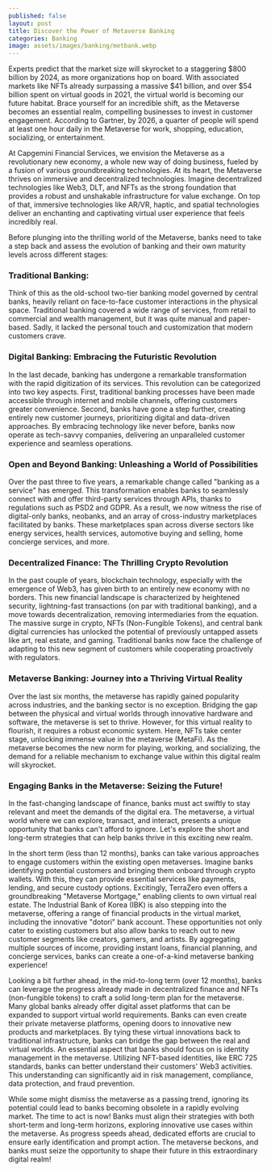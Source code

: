 ```yaml
---
published: false
layout: post
title: Discover the Power of Metaverse Banking
categories: Banking
image: assets/images/banking/metbank.webp
---
```

Experts predict that the market size will skyrocket to a staggering $800 billion by 2024, as more organizations hop on board. With associated markets like NFTs already surpassing a massive $41 billion, and over $54 billion spent on virtual goods in 2021, the virtual world is becoming our future habitat. Brace yourself for an incredible shift, as the Metaverse becomes an essential realm, compelling businesses to invest in customer engagement. According to Gartner, by 2026, a quarter of people will spend at least one hour daily in the Metaverse for work, shopping, education, socializing, or entertainment.

At Capgemini Financial Services, we envision the Metaverse as a revolutionary new economy, a whole new way of doing business, fueled by a fusion of various groundbreaking technologies. At its heart, the Metaverse thrives on immersive and decentralized technologies. Imagine decentralized technologies like Web3, DLT, and NFTs as the strong foundation that provides a robust and unshakable infrastructure for value exchange. On top of that, immersive technologies like AR/VR, haptic, and spatial technologies deliver an enchanting and captivating virtual user experience that feels incredibly real.

Before plunging into the thrilling world of the Metaverse, banks need to take a step back and assess the evolution of banking and their own maturity levels across different stages:

### Traditional Banking:
Think of this as the old-school two-tier banking model governed by central banks, heavily reliant on face-to-face customer interactions in the physical space. Traditional banking covered a wide range of services, from retail to commercial and wealth management, but it was quite manual and paper-based. Sadly, it lacked the personal touch and customization that modern customers crave.

### Digital Banking: Embracing the Futuristic Revolution
In the last decade, banking has undergone a remarkable transformation with the rapid digitization of its services. This revolution can be categorized into two key aspects. First, traditional banking processes have been made accessible through internet and mobile channels, offering customers greater convenience. Second, banks have gone a step further, creating entirely new customer journeys, prioritizing digital and data-driven approaches. By embracing technology like never before, banks now operate as tech-savvy companies, delivering an unparalleled customer experience and seamless operations.

### Open and Beyond Banking: Unleashing a World of Possibilities
Over the past three to five years, a remarkable change called "banking as a service" has emerged. This transformation enables banks to seamlessly connect with and offer third-party services through APIs, thanks to regulations such as PSD2 and GDPR. As a result, we now witness the rise of digital-only banks, neobanks, and an array of cross-industry marketplaces facilitated by banks. These marketplaces span across diverse sectors like energy services, health services, automotive buying and selling, home concierge services, and more.

### Decentralized Finance: The Thrilling Crypto Revolution
In the past couple of years, blockchain technology, especially with the emergence of Web3, has given birth to an entirely new economy with no borders. This new financial landscape is characterized by heightened security, lightning-fast transactions (on par with traditional banking), and a move towards decentralization, removing intermediaries from the equation. The massive surge in crypto, NFTs (Non-Fungible Tokens), and central bank digital currencies has unlocked the potential of previously untapped assets like art, real estate, and gaming. Traditional banks now face the challenge of adapting to this new segment of customers while cooperating proactively with regulators.

### Metaverse Banking: Journey into a Thriving Virtual Reality
Over the last six months, the metaverse has rapidly gained popularity across industries, and the banking sector is no exception. Bridging the gap between the physical and virtual worlds through innovative hardware and software, the metaverse is set to thrive. However, for this virtual reality to flourish, it requires a robust economic system. Here, NFTs take center stage, unlocking immense value in the metaverse (MetaFi). As the metaverse becomes the new norm for playing, working, and socializing, the demand for a reliable mechanism to exchange value within this digital realm will skyrocket.

### Engaging Banks in the Metaverse: Seizing the Future!
In the fast-changing landscape of finance, banks must act swiftly to stay relevant and meet the demands of the digital era. The metaverse, a virtual world where we can explore, transact, and interact, presents a unique opportunity that banks can't afford to ignore. Let's explore the short and long-term strategies that can help banks thrive in this exciting new realm.

In the short term (less than 12 months), banks can take various approaches to engage customers within the existing open metaverses. Imagine banks identifying potential customers and bringing them onboard through crypto wallets. With this, they can provide essential services like payments, lending, and secure custody options. Excitingly, TerraZero even offers a groundbreaking "Metaverse Mortgage," enabling clients to own virtual real estate. The Industrial Bank of Korea (IBK) is also stepping into the metaverse, offering a range of financial products in the virtual market, including the innovative "dotori" bank account. These opportunities not only cater to existing customers but also allow banks to reach out to new customer segments like creators, gamers, and artists. By aggregating multiple sources of income, providing instant loans, financial planning, and concierge services, banks can create a one-of-a-kind metaverse banking experience!

Looking a bit further ahead, in the mid-to-long term (over 12 months), banks can leverage the progress already made in decentralized finance and NFTs (non-fungible tokens) to craft a solid long-term plan for the metaverse. Many global banks already offer digital asset platforms that can be expanded to support virtual world requirements. Banks can even create their private metaverse platforms, opening doors to innovative new products and marketplaces. By tying these virtual innovations back to traditional infrastructure, banks can bridge the gap between the real and virtual worlds. An essential aspect that banks should focus on is identity management in the metaverse. Utilizing NFT-based identities, like ERC 725 standards, banks can better understand their customers' Web3 activities. This understanding can significantly aid in risk management, compliance, data protection, and fraud prevention.

While some might dismiss the metaverse as a passing trend, ignoring its potential could lead to banks becoming obsolete in a rapidly evolving market. The time to act is now! Banks must align their strategies with both short-term and long-term horizons, exploring innovative use cases within the metaverse. As progress speeds ahead, dedicated efforts are crucial to ensure early identification and prompt action. The metaverse beckons, and banks must seize the opportunity to shape their future in this extraordinary digital realm!

